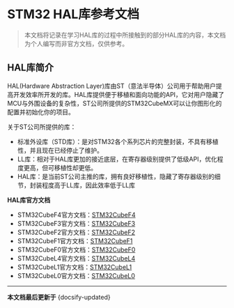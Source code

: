 # STM32 HAL库参考文档

> 本文档将记录在学习HAL库的过程中所接触到的部分HAL库的内容，本文档为个人编写而非官方文档，仅供参考。

## HAL库简介
HAL(Hardware Abstraction Layer)库由ST（意法半导体）公司用于帮助用户提高开发效率所开发的库。HAL库提供便于移植和面向功能的API，它对用户隐藏了MCU与外围设备的复杂性，ST公司所提供的STM32CubeMX可以让你图形化的配置并初始化你的项目。

关于ST公司所提供的库：
+ 标准外设库（STD库）：是对STM32各个系列芯片的完整封装，不具有移植性，并且现在已经停止了维护。
+ LL库：相对于HAL库更加的接近底层，在寄存器级别提供了低级API，优化程度更高，但可移植性却更低。
+ HAL库：是当前ST公司主推的库，拥有良好移植性，隐藏了寄存器级别的细节，封装程度高于LL库，因此效率低于LL库

**HAL库官方文档**

+ STM32CubeF4官方文档：[STM32CubeF4](http://www.st.com/en/embedded-software/stm32cubef4.html)
+ STM32CubeF3官方文档：[STM32CubeF3](http://www.st.com/en/embedded-software/stm32cubef3.html)
+ STM32CubeF2官方文档：[STM32CubeF2](http://www.st.com/en/embedded-software/stm32cubef2.html)
+ STM32CubeF1官方文档：[STM32CubeF1](http://www.st.com/en/embedded-software/stm32cubef1.html)
+ STM32CubeF0官方文档：[STM32CubeF0](http://www.st.com/en/embedded-software/stm32cubef0.html)
+ STM32CubeL4官方文档：[STM32CubeL4](http://www.st.com/en/embedded-software/stm32cubel4.html)
+ STM32CubeL1官方文档：[STM32CubeL1](http://www.st.com/en/embedded-software/stm32cubel1.html)
+ STM32CubeL0官方文档：[STM32CubeL0](http://www.st.com/en/embedded-software/stm32cubel0.html)

---

**本文档最后更新于** {docsify-updated}